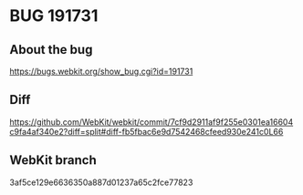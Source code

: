# BUG 191731
## About the bug
https://bugs.webkit.org/show_bug.cgi?id=191731
## Diff
https://github.com/WebKit/webkit/commit/7cf9d2911af9f255e0301ea16604c9fa4af340e2?diff=split#diff-fb5fbac6e9d7542468cfeed930e241c0L66
## WebKit branch
3af5ce129e6636350a887d01237a65c2fce77823
